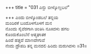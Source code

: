 +++
title = "031 ಎನ್ದು ಬೀಳ್ಕೊಣ್ಡಬಲೆ"

+++
ಎಂದು ಬೀಳ್ಕೊಂಡಬಲೆ ತನ್ನಯ  
ಮಂದಿರಕೆ ಬಂದೊಳಗೊಳಗೆ ಮನ  
ನೊಂದು ಸೈವೆರಗಾಗಿ ಚಿಂತಿಸಿ ನೂಕಿದಳು ಹಗಲ  
ಕೊಂದುಕೊಂಬೆನೆ ಆತ್ಮಘಾತಕ  
ಹಿಂದೆ ಹತ್ತದೆ ಮಾಣದೇಗುವೆ  
ನೆಂದು ದ್ರೌಪದಿ ತನ್ನ ಮನದಲಿ ಹಿರಿದು ಮರುಗಿದಳು      ॥31॥